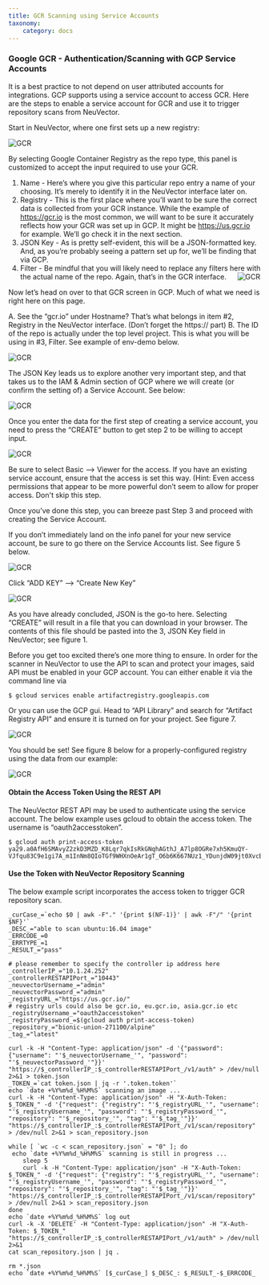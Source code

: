 ```yaml
---
title: GCR Scanning using Service Accounts
taxonomy:
    category: docs
---
```


### Google GCR - Authentication/Scanning with GCP Service Accounts


It is a best practice to not depend on user attributed accounts for integrations.  GCP supports using a service account to access GCR.  Here are the steps to enable a service account for GCR and use it to trigger repository scans from NeuVector.

Start in NeuVector, where one first sets up a new registry:

![GCR](/img/06.scanning/02.registry/02.gcr-sa/gcr1.png)

By selecting Google Container Registry as the repo type, this panel is customized to accept the input required to use your GCR.

1. Name - Here’s where you give this particular repo entry a name of your choosing. It’s merely to identify it in the NeuVector interface later on.
2. Registry - This is the first place where you’ll want to be sure the correct data is collected from your GCR instance. While the example of https://gcr.io is the most common, we will want to be sure it accurately reflects how your GCR was set up in GCP. It might be https://us.gcr.io for example. We’ll go check it in the next section.
3. JSON Key - As is pretty self-evident, this will be a JSON-formatted key. And, as you’re probably seeing a pattern set up for, we’ll be finding that via GCP.
4. Filter - Be mindful that you will likely need to replace any filters here with the actual name of the repo. Again, that’s in the GCR interface.
 
![GCR](/img/06.scanning/02.registry/02.gcr-sa/gcr2.png)

Now let’s head on over to that GCR screen in GCP. Much of what we need is right here on this page.

A. See the “gcr.io” under Hostname? That’s what belongs in item #2, Registry in the NeuVector interface. (Don’t forget the https:// part)
B. The ID of the repo is actually under the top level project. This is what you will be using in #3, Filter. See example of env-demo below.

![GCR](/img/06.scanning/02.registry/02.gcr-sa/gcr3.png)

The JSON Key leads us to explore another very important step, and that takes us to the IAM & Admin section of GCP where we will create (or confirm the setting of) a Service Account. See below:

![GCR](/img/06.scanning/02.registry/02.gcr-sa/gcr4.png)

Once you enter the data for the first step of creating a service account, you need to press the “CREATE” button to get step 2 to be willing to accept input.

![GCR](/img/06.scanning/02.registry/02.gcr-sa/gcr5.png)

Be sure to select Basic —> Viewer for the access. If you have an existing service account, ensure that the access is set this way. (Hint: Even access permissions that appear to be more powerful don’t seem to allow for proper access. Don't skip this step.

Once you’ve done this step, you can breeze past Step 3 and proceed with creating the Service Account.

If you don’t immediately land on the info panel for your new service account, be sure to go there on the Service Accounts list. See figure 5 below.

![GCR](/img/06.scanning/02.registry/02.gcr-sa/gcr6.png)

Click “ADD KEY” —> “Create New Key”

![GCR](/img/06.scanning/02.registry/02.gcr-sa/gcr7.png)

As you have already concluded, JSON is the go-to here. Selecting “CREATE” will result in a file that you can download in your browser. The contents of this file should be pasted into the 3, JSON Key field in NeuVector; see figure 1.

Before you get too excited there’s one more thing to ensure. In order for the scanner in NeuVector to use the API to scan and protect your images, said API must be enabled in your GCP account. You can either enable it via the command line via

```
$ gcloud services enable artifactregistry.googleapis.com
```

Or you can use the GCP gui. Head to “API Library” and search for “Artifact Registry API” and ensure it is turned on for your project. See figure 7.

![GCR](/img/06.scanning/02.registry/02.gcr-sa/gcr8.png)

You should be set! See figure 8 below for a properly-configured registry using the data from our example:

![GCR](/img/06.scanning/02.registry/02.gcr-sa/gcr9.png)



#### Obtain the Access Token Using the REST API

The NeuVector REST API may be used to authenticate using the service account. The below example uses gcloud to obtain the access token.  The username is “oauth2accesstoken”.

```
$ gcloud auth print-access-token
ya29.a0AfH6SMAvyZ2zkD3MZD_K8Lqr7qkIsRkGNqhAGthJ_A7lp8OGRe7xh5KmuQY-VJfqu83C9e1gi7A_m1InNm8QIoTGf9WHXnOeAr1gT_O6b6K667NUz1_YDunjdW09jt0XvcBGQaxjJ3c4aHlxdehBFiE_9PMk13JDt_T6f0_6vzS7
```

#### Use the Token with NeuVector Repository Scanning

The below example script incorporates the access token to trigger GCR repository scan.

```
_curCase_=`echo $0 | awk -F"." '{print $(NF-1)}' | awk -F"/" '{print $NF}'`
_DESC_="able to scan ubuntu:16.04 image"
_ERRCODE_=0
_ERRTYPE_=1
_RESULT_="pass"

# please remember to specify the controller ip address here
_controllerIP_="10.1.24.252"
_controllerRESTAPIPort_="10443"
_neuvectorUsername_="admin"
_neuvectorPassword_="admin"
_registryURL_="https://us.gcr.io/"
# registry urls could also be gcr.io, eu.gcr.io, asia.gcr.io etc
_registryUsername_="oauth2accesstoken"
_registryPassword_=$(gcloud auth print-access-token)
_repository_="bionic-union-271100/alpine"
_tag_="latest"

curl -k -H "Content-Type: application/json" -d '{"password": {"username": "'$_neuvectorUsername_'", "password": "'$_neuvectorPassword_'"}}' "https://$_controllerIP_:$_controllerRESTAPIPort_/v1/auth" > /dev/null 2>&1 > token.json
_TOKEN_=`cat token.json | jq -r '.token.token'`
echo `date +%Y%m%d_%H%M%S` scanning an image ...
curl -k -H "Content-Type: application/json" -H "X-Auth-Token: $_TOKEN_" -d '{"request": {"registry": "'$_registryURL_'", "username": "'$_registryUsername_'", "password": "'$_registryPassword_'", "repository": "'$_repository_'", "tag": "'$_tag_'"}}' "https://$_controllerIP_:$_controllerRESTAPIPort_/v1/scan/repository" > /dev/null 2>&1 > scan_repository.json

while [ `wc -c < scan_repository.json` = "0" ]; do
 echo `date +%Y%m%d_%H%M%S` scanning is still in progress ...
    sleep 5
    curl -k -H "Content-Type: application/json" -H "X-Auth-Token: $_TOKEN_" -d '{"request": {"registry": "'$_registryURL_'", "username": "'$_registryUsername_'", "password": "'$_registryPassword_'", "repository": "'$_repository_'", "tag": "'$_tag_'"}}' "https://$_controllerIP_:$_controllerRESTAPIPort_/v1/scan/repository" > /dev/null 2>&1 > scan_repository.json
done
echo `date +%Y%m%d_%H%M%S` log out
curl -k -X 'DELETE' -H "Content-Type: application/json" -H "X-Auth-Token: $_TOKEN_" "https://$_controllerIP_:$_controllerRESTAPIPort_/v1/auth" > /dev/null 2>&1
cat scan_repository.json | jq .

rm *.json
echo `date +%Y%m%d_%H%M%S` [$_curCase_] $_DESC_: $_RESULT_-$_ERRCODE_
```
